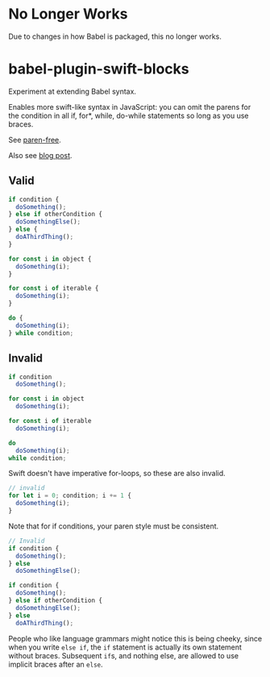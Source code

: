# No Longer Works

Due to changes in how Babel is packaged, this no longer works.

# babel-plugin-swift-blocks

Experiment at extending Babel syntax.

Enables more swift-like syntax in JavaScript: you can omit the parens for the condition in all if, for*, while, do-while statements so long as you use braces.

See [paren-free](https://brendaneich.com/2010/11/paren-free/).

Also see [blog post](https://medium.com/@jacobp100/adding-custom-syntax-to-babel-e1a1315c6a90).

## Valid

```js
if condition {
  doSomething();
} else if otherCondition {
  doSomethingElse();
} else {
  doAThirdThing();
}

for const i in object {
  doSomething(i);
}

for const i of iterable {
  doSomething(i);
}

do {
  doSomething(i);
} while condition;
```

## Invalid

```js
if condition
  doSomething();

for const i in object
  doSomething(i);

for const i of iterable
  doSomething(i);

do
  doSomething(i);
while condition;
```

Swift doesn't have imperative for-loops, so these are also invalid.

```js
// invalid
for let i = 0; condition; i += 1 {
  doSomething(i);
}
```

Note that for if conditions, your paren style must be consistent.

```js
// Invalid
if condition {
  doSomething();
} else
  doSomethingElse();

if condition {
  doSomething();
} else if otherCondition {
  doSomethingElse();
} else
  doAThirdThing();
```

People who like language grammars might notice this is being cheeky, since when you write `else if`, the `if` statement is actually its own statement without braces. Subsequent `if`s, and nothing else, are allowed to use implicit braces after an `else`.
